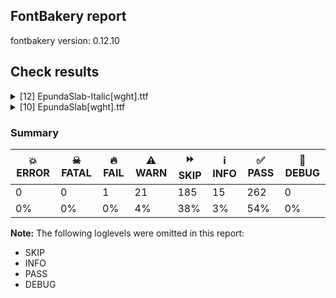 ## FontBakery report

fontbakery version: 0.12.10





## Check results



<details><summary>[12] EpundaSlab-Italic[wght].ttf</summary>
<div>
<details>
    <summary>🔥 <b>FAIL</b> Combined length of family and style must not exceed 32 characters. <a href="https://fontbakery.readthedocs.io/en/stable/fontbakery/checks/googlefonts.name.html#"></a></summary>
    <div>







* 🔥 **FAIL** <p>Variable font instance name 'Epunda Slab Light SemiBold Italic' formed by space-separated concatenation of font family name (nameID 1) and instance subfamily nameID 271 exceeds 32 characters.</p>
<p>This has been found to cause shaping issues for some accented letters in Microsoft Word on Windows 10 and 11.</p>
 [code: instance-too-long]



* 🔥 **FAIL** <p>Variable font instance name 'Epunda Slab Light SemiBold Italic' formed by space-separated concatenation of font family name (nameID 1) and instance subfamily nameID 271 exceeds 32 characters.</p>
<p>This has been found to cause shaping issues for some accented letters in Microsoft Word on Windows 10 and 11.</p>
 [code: instance-too-long]



* 🔥 **FAIL** <p>Variable font instance name 'Epunda Slab Light ExtraBold Italic' formed by space-separated concatenation of font family name (nameID 1) and instance subfamily nameID 275 exceeds 32 characters.</p>
<p>This has been found to cause shaping issues for some accented letters in Microsoft Word on Windows 10 and 11.</p>
 [code: instance-too-long]



* 🔥 **FAIL** <p>Variable font instance name 'Epunda Slab Light ExtraBold Italic' formed by space-separated concatenation of font family name (nameID 1) and instance subfamily nameID 275 exceeds 32 characters.</p>
<p>This has been found to cause shaping issues for some accented letters in Microsoft Word on Windows 10 and 11.</p>
 [code: instance-too-long]



</div>
</details>

<details>
    <summary>⚠️ <b>WARN</b> Detect any interpolation issues in the font. <a href="https://fontbakery.readthedocs.io/en/stable/fontbakery/checks/universal.html#"></a></summary>
    <div>







* ⚠️ **WARN** <p>Interpolation issues were found in the font:</p>
<pre><code>- Contour order differs in glyph 'colon': [0, 1] in wght=300, [1, 0] in wght=900.
</code></pre>
 [code: interpolation-issues]



</div>
</details>

<details>
    <summary>⚠️ <b>WARN</b> Check math signs have the same width. <a href="https://fontbakery.readthedocs.io/en/stable/fontbakery/checks/universal.html#"></a></summary>
    <div>







* ⚠️ **WARN** <p>The most common width is 600 among a set of 9 math glyphs.
The following math glyphs have a different width, though:</p>
<p>Width = 601:
minus, plusminus, divide</p>
<p>Width = 558:
approxequal</p>
 [code: width-outliers]



</div>
</details>

<details>
    <summary>⚠️ <b>WARN</b> Does the font contain a soft hyphen? <a href="https://fontbakery.readthedocs.io/en/stable/fontbakery/checks/universal.glyphset.html#"></a></summary>
    <div>







* ⚠️ **WARN** <p>This font has a 'Soft Hyphen' character.</p>
 [code: softhyphen]



</div>
</details>

<details>
    <summary>⚠️ <b>WARN</b> Check font contains no unreachable glyphs <a href="https://fontbakery.readthedocs.io/en/stable/fontbakery/checks/universal.glyphset.html#"></a></summary>
    <div>







* ⚠️ **WARN** <p>The following glyphs could not be reached by codepoint or substitution rules:</p>
<pre><code>- Dcroat.001

- _serif.C.BR

- _serif.C.TR

- _serif.E.TR

- _serif.I.BL

- _serif.I.BR

- _serif.I.TL

- _serif.I.TR

- _serif.S.BL

- _serif.S.BR

- _serif.Spur

- _serif.T.TL

- _serif.T.TR

- _serif.Z.BR

- _serif.a.TL

- _serif.r.TR

- _serif.s.BL

- _serif.s.BR

- _serif.s.TR

- unbenannt
</code></pre>
 [code: unreachable-glyphs]



</div>
</details>

<details>
    <summary>⚠️ <b>WARN</b> Validate size, and resolution of article images, and ensure article page has minimum length and includes visual assets. <a href="https://fontbakery.readthedocs.io/en/stable/fontbakery/checks/googlefonts.article.html#"></a></summary>
    <div>







* ⚠️ **WARN** <p>Family metadata at fonts/variable does not have an article.</p>
 [code: lacks-article]



</div>
</details>

<details>
    <summary>⚠️ <b>WARN</b> Check for codepoints not covered by METADATA subsets. <a href="https://fontbakery.readthedocs.io/en/stable/fontbakery/checks/googlefonts.subsets.html#"></a></summary>
    <div>







* ⚠️ **WARN** <p>The following codepoints supported by the font are not covered by
any subsets defined in the font's metadata file, and will never
be served. You can solve this by either manually adding additional
subset declarations to METADATA.pb, or by editing the glyphset
definitions.</p>
<ul>
<li>U+02D8 BREVE: try adding one of: canadian-aboriginal, yi</li>
<li>U+02D9 DOT ABOVE: try adding one of: canadian-aboriginal, yi</li>
<li>U+02DB OGONEK: try adding one of: canadian-aboriginal, yi</li>
<li>U+0302 COMBINING CIRCUMFLEX ACCENT: try adding one of: tifinagh, cherokee, coptic, math</li>
<li>U+0306 COMBINING BREVE: try adding one of: old-permic, tifinagh</li>
<li>U+0307 COMBINING DOT ABOVE: try adding one of: tai-le, tifinagh, math, duployan, canadian-aboriginal, syriac, hebrew, old-permic, coptic, todhri, malayalam</li>
<li>U+030A COMBINING RING ABOVE: try adding one of: duployan, syriac</li>
<li>U+030B COMBINING DOUBLE ACUTE ACCENT: try adding one of: osage, cherokee</li>
<li>U+030C COMBINING CARON: try adding one of: tai-le, cherokee</li>
<li>U+0312 COMBINING TURNED COMMA ABOVE: try adding math</li>
<li>U+0326 COMBINING COMMA BELOW: try adding math</li>
<li>U+0327 COMBINING CEDILLA: try adding math</li>
<li>U+0328 COMBINING OGONEK: not included in any glyphset definition</li>
<li>U+032D COMBINING CIRCUMFLEX ACCENT BELOW: try adding one of: syriac, sunuwar</li>
<li>U+0331 COMBINING MACRON BELOW: try adding one of: gothic, tifinagh, cherokee, caucasian-albanian, syriac, sunuwar, thai</li>
<li>U+0335 COMBINING SHORT STROKE OVERLAY: not included in any glyphset definition</li>
<li>U+03A9 GREEK CAPITAL LETTER OMEGA: try adding one of: greek, elbasan, math</li>
<li>U+03C0 GREEK SMALL LETTER PI: try adding one of: greek, yi, math</li>
<li>U+0E3F THAI CURRENCY SYMBOL BAHT: try adding thai</li>
<li>U+1EA0 LATIN CAPITAL LETTER A WITH DOT BELOW: try adding vietnamese</li>
<li>U+1EA1 LATIN SMALL LETTER A WITH DOT BELOW: try adding vietnamese</li>
<li>U+1EAC LATIN CAPITAL LETTER A WITH CIRCUMFLEX AND DOT BELOW: try adding vietnamese</li>
<li>U+1EAD LATIN SMALL LETTER A WITH CIRCUMFLEX AND DOT BELOW: try adding vietnamese</li>
<li>U+1EB8 LATIN CAPITAL LETTER E WITH DOT BELOW: try adding vietnamese</li>
<li>U+1EB9 LATIN SMALL LETTER E WITH DOT BELOW: try adding vietnamese</li>
<li>U+1EBC LATIN CAPITAL LETTER E WITH TILDE: try adding vietnamese</li>
<li>U+1EBD LATIN SMALL LETTER E WITH TILDE: try adding vietnamese</li>
<li>U+1EC6 LATIN CAPITAL LETTER E WITH CIRCUMFLEX AND DOT BELOW: try adding vietnamese</li>
<li>U+1EC7 LATIN SMALL LETTER E WITH CIRCUMFLEX AND DOT BELOW: try adding vietnamese</li>
<li>U+1ECA LATIN CAPITAL LETTER I WITH DOT BELOW: try adding vietnamese</li>
<li>U+1ECB LATIN SMALL LETTER I WITH DOT BELOW: try adding vietnamese</li>
<li>U+1ECC LATIN CAPITAL LETTER O WITH DOT BELOW: try adding vietnamese</li>
<li>U+1ECD LATIN SMALL LETTER O WITH DOT BELOW: try adding vietnamese</li>
<li>U+1ED8 LATIN CAPITAL LETTER O WITH CIRCUMFLEX AND DOT BELOW: try adding vietnamese</li>
<li>U+1ED9 LATIN SMALL LETTER O WITH CIRCUMFLEX AND DOT BELOW: try adding vietnamese</li>
<li>U+1EE4 LATIN CAPITAL LETTER U WITH DOT BELOW: try adding vietnamese</li>
<li>U+1EE5 LATIN SMALL LETTER U WITH DOT BELOW: try adding vietnamese</li>
<li>U+2000 EN QUAD: try adding symbols2</li>
<li>U+2001 EM QUAD: try adding symbols2</li>
<li>U+2003 EM SPACE: try adding nushu</li>
<li>U+2004 THREE-PER-EM SPACE: try adding symbols2</li>
<li>U+2005 FOUR-PER-EM SPACE: try adding symbols2</li>
<li>U+2006 SIX-PER-EM SPACE: try adding symbols2</li>
<li>U+2007 FIGURE SPACE: try adding symbols2</li>
<li>U+2008 PUNCTUATION SPACE: try adding symbols2</li>
<li>U+200A HAIR SPACE: try adding symbols2</li>
<li>U+200C ZERO WIDTH NON-JOINER: try adding one of: avestan, meetei-mayek, batak, tagalog, tibetan, zanabazar-square, modi, javanese, oriya, syriac, hebrew, buginese, buhid, gurmukhi, phags-pa, syloti-nagri, kaithi, brahmi, tirhuta, masaram-gondi, psalter-pahlavi, tifinagh, khmer, gujarati, new-tai-lue, myanmar, tagbanwa, saurashtra, kharoshthi, warang-citi, khojki, dogra, khudawadi, newa, hatran, gunjala-gondi, limbu, malayalam, tai-tham, tai-viet, sundanese, mandaic, lepcha, takri, duployan, sinhala, tamil, grantha, hanifi-rohingya, rejang, devanagari, mongolian, arabic, cham, nko, tai-le, yi, sharada, hanunoo, chakma, kayah-li, telugu, pahawh-hmong, lao, bhaiksuki, mahajani, sogdian, manichaean, thaana, thai, siddham, balinese, bengali, kannada</li>
<li>U+200D ZERO WIDTH JOINER: try adding one of: avestan, meetei-mayek, batak, tagalog, tibetan, zanabazar-square, modi, javanese, oriya, syriac, hebrew, buginese, buhid, gurmukhi, phags-pa, syloti-nagri, kaithi, brahmi, old-hungarian, tirhuta, masaram-gondi, psalter-pahlavi, tifinagh, khmer, gujarati, new-tai-lue, myanmar, tagbanwa, saurashtra, kharoshthi, warang-citi, khojki, dogra, khudawadi, newa, gunjala-gondi, limbu, malayalam, tai-tham, tai-viet, sundanese, mandaic, lepcha, takri, duployan, sinhala, tamil, grantha, hanifi-rohingya, rejang, devanagari, mongolian, arabic, cham, nko, tai-le, yi, sharada, hanunoo, chakma, kayah-li, telugu, pahawh-hmong, lao, bhaiksuki, mahajani, sogdian, manichaean, thaana, thai, siddham, balinese, bengali, kannada</li>
<li>U+200E LEFT-TO-RIGHT MARK: try adding one of: nko, syriac, hebrew, phags-pa, thaana, arabic</li>
<li>U+200F RIGHT-TO-LEFT MARK: try adding one of: nko, syriac, hebrew, thaana, phags-pa</li>
<li>U+2021 DOUBLE DAGGER: try adding adlam</li>
<li>U+202F NARROW NO-BREAK SPACE: try adding one of: phags-pa, yi, mongolian</li>
<li>U+2030 PER MILLE SIGN: try adding adlam</li>
<li>U+205F MEDIUM MATHEMATICAL SPACE: try adding math</li>
<li>U+2070 SUPERSCRIPT ZERO: try adding math</li>
<li>U+2074 SUPERSCRIPT FOUR: try adding math</li>
<li>U+2075 SUPERSCRIPT FIVE: try adding math</li>
<li>U+2076 SUPERSCRIPT SIX: try adding math</li>
<li>U+2077 SUPERSCRIPT SEVEN: try adding math</li>
<li>U+2078 SUPERSCRIPT EIGHT: try adding math</li>
<li>U+2079 SUPERSCRIPT NINE: try adding math</li>
<li>U+2080 SUBSCRIPT ZERO: try adding math</li>
<li>U+2081 SUBSCRIPT ONE: try adding math</li>
<li>U+2082 SUBSCRIPT TWO: try adding math</li>
<li>U+2083 SUBSCRIPT THREE: try adding math</li>
<li>U+2084 SUBSCRIPT FOUR: try adding math</li>
<li>U+2085 SUBSCRIPT FIVE: try adding math</li>
<li>U+2086 SUBSCRIPT SIX: try adding math</li>
<li>U+2087 SUBSCRIPT SEVEN: try adding math</li>
<li>U+2088 SUBSCRIPT EIGHT: try adding math</li>
<li>U+2089 SUBSCRIPT NINE: try adding math</li>
<li>U+215B VULGAR FRACTION ONE EIGHTH: try adding symbols</li>
<li>U+215C VULGAR FRACTION THREE EIGHTHS: try adding symbols</li>
<li>U+215D VULGAR FRACTION FIVE EIGHTHS: try adding symbols</li>
<li>U+215E VULGAR FRACTION SEVEN EIGHTHS: try adding symbols</li>
<li>U+2190 LEFTWARDS ARROW: try adding one of: symbols, math</li>
<li>U+2192 RIGHTWARDS ARROW: try adding one of: symbols, math</li>
<li>U+2194 LEFT RIGHT ARROW: try adding one of: symbols, math</li>
<li>U+2195 UP DOWN ARROW: try adding one of: symbols, math</li>
<li>U+2196 NORTH WEST ARROW: try adding one of: symbols, math</li>
<li>U+2197 NORTH EAST ARROW: try adding one of: symbols, math</li>
<li>U+2198 SOUTH EAST ARROW: try adding one of: symbols, math</li>
<li>U+2199 SOUTH WEST ARROW: try adding one of: symbols, math</li>
<li>U+2202 PARTIAL DIFFERENTIAL: try adding math</li>
<li>U+2206 INCREMENT: try adding math</li>
<li>U+220F N-ARY PRODUCT: try adding math</li>
<li>U+2211 N-ARY SUMMATION: try adding math</li>
<li>U+2219 BULLET OPERATOR: try adding one of: symbols, yi, tai-tham, math</li>
<li>U+221A SQUARE ROOT: try adding math</li>
<li>U+221E INFINITY: try adding math</li>
<li>U+222B INTEGRAL: try adding math</li>
<li>U+2248 ALMOST EQUAL TO: try adding math</li>
<li>U+2260 NOT EQUAL TO: try adding math</li>
<li>U+2264 LESS-THAN OR EQUAL TO: try adding math</li>
<li>U+2265 GREATER-THAN OR EQUAL TO: try adding math</li>
<li>U+25CA LOZENGE: try adding one of: symbols, math</li>
<li>U+25CC DOTTED CIRCLE: try adding one of: bassa-vah, buhid, soyombo, marchen, masaram-gondi, tifinagh, gujarati, myanmar, warang-citi, khojki, ahom, tai-tham, malayalam, wancho, duployan, tamil, rejang, mongolian, nko, sharada, bhaiksuki, coptic, thai, siddham, kannada, zanabazar-square, modi, syriac, elbasan, gurmukhi, syloti-nagri, tirhuta, armenian, adlam, khmer, tagbanwa, saurashtra, old-permic, tai-viet, mandaic, music, tai-le, hanunoo, kayah-li, thaana, sogdian, math, meetei-mayek, tibetan, miao, javanese, mende-kikakui, oriya, buginese, phags-pa, kaithi, brahmi, dogra, limbu, takri, sinhala, hanifi-rohingya, devanagari, yi, tagalog, balinese, batak, canadian-aboriginal, hebrew, psalter-pahlavi, new-tai-lue, kharoshthi, osage, khudawadi, newa, symbols, gunjala-gondi, sundanese, caucasian-albanian, grantha, cham, chakma, telugu, pahawh-hmong, lao, mahajani, manichaean, bengali, lepcha</li>
<li>U+3000 IDEOGRAPHIC SPACE: try adding one of: yi, chinese-traditional, chinese-simplified, phags-pa, japanese, nushu, chinese-hongkong</li>
<li>U+FB01 LATIN SMALL LIGATURE FI: not included in any glyphset definition</li>
<li>U+FB02 LATIN SMALL LIGATURE FL: not included in any glyphset definition</li>
<li>U+FF01 FULLWIDTH EXCLAMATION MARK: try adding one of: chinese-simplified, japanese, yi</li>
<li>U+FF02 FULLWIDTH QUOTATION MARK: try adding one of: chinese-simplified, japanese, yi</li>
<li>U+FF03 FULLWIDTH NUMBER SIGN: try adding one of: chinese-simplified, japanese</li>
<li>U+FF05 FULLWIDTH PERCENT SIGN: try adding one of: chinese-simplified, japanese</li>
<li>U+FF06 FULLWIDTH AMPERSAND: try adding one of: chinese-simplified, japanese</li>
<li>U+FF07 FULLWIDTH APOSTROPHE: try adding one of: chinese-simplified, japanese</li>
<li>U+FF08 FULLWIDTH LEFT PARENTHESIS: try adding one of: chinese-simplified, japanese, yi</li>
<li>U+FF09 FULLWIDTH RIGHT PARENTHESIS: try adding one of: chinese-simplified, japanese, yi</li>
<li>U+FF0A FULLWIDTH ASTERISK: try adding one of: chinese-simplified, japanese</li>
<li>U+FF0C FULLWIDTH COMMA: try adding one of: chinese-simplified, japanese, yi</li>
<li>U+FF0D FULLWIDTH HYPHEN-MINUS: try adding one of: chinese-simplified, japanese</li>
<li>U+FF0E FULLWIDTH FULL STOP: try adding one of: chinese-simplified, japanese, yi</li>
<li>U+FF0F FULLWIDTH SOLIDUS: try adding one of: chinese-simplified, japanese, yi</li>
<li>U+FF1A FULLWIDTH COLON: try adding one of: chinese-simplified, japanese, yi</li>
<li>U+FF1B FULLWIDTH SEMICOLON: try adding one of: chinese-simplified, japanese, yi</li>
<li>U+FF1F FULLWIDTH QUESTION MARK: try adding one of: chinese-simplified, japanese, yi</li>
<li>U+FF20 FULLWIDTH COMMERCIAL AT: try adding one of: chinese-simplified, japanese</li>
<li>U+FF3B FULLWIDTH LEFT SQUARE BRACKET: try adding one of: chinese-simplified, japanese, yi</li>
<li>U+FF3C FULLWIDTH REVERSE SOLIDUS: try adding one of: chinese-simplified, japanese</li>
<li>U+FF3D FULLWIDTH RIGHT SQUARE BRACKET: try adding one of: chinese-simplified, japanese, yi</li>
<li>U+FF3F FULLWIDTH LOW LINE: try adding one of: chinese-simplified, japanese</li>
<li>U+FF5B FULLWIDTH LEFT CURLY BRACKET: try adding one of: chinese-simplified, japanese, yi, math</li>
<li>U+FF5D FULLWIDTH RIGHT CURLY BRACKET: try adding one of: chinese-simplified, japanese, yi, math</li>
</ul>
<p>Or you can add the above codepoints to one of the subsets supported by the font: <code>cyrillic-ext</code>, <code>latin</code>, <code>latin-ext</code></p>
 [code: unreachable-subsetting]



</div>
</details>

<details>
    <summary>⚠️ <b>WARN</b> Check the direction of the outermost contour in each glyph <a href="https://fontbakery.readthedocs.io/en/stable/fontbakery/checks/outline.html#"></a></summary>
    <div>







* ⚠️ **WARN** <p>The following glyphs have a counter-clockwise outer contour:</p>
<pre><code>* bracketleft (U+005B) has a counter-clockwise outer contour

* bracketright (U+005D) has a counter-clockwise outer contour

* exclam (U+0021) has a counter-clockwise outer contour

* exclamdown (U+00A1) has a counter-clockwise outer contour

* guillemotleft (U+00AB) has a counter-clockwise outer contour

* guillemotleft (U+00AB) has a counter-clockwise outer contour

* guillemotright (U+00BB) has a counter-clockwise outer contour

* guillemotright (U+00BB) has a counter-clockwise outer contour

* guilsinglleft (U+2039) has a counter-clockwise outer contour

* guilsinglright (U+203A) has a counter-clockwise outer contour

* uniFF01 (U+FF01) has a counter-clockwise outer contour

* uniFF3B (U+FF3B) has a counter-clockwise outer contour

* uniFF3D (U+FF3D) has a counter-clockwise outer contour
</code></pre>
 [code: ccw-outer-contour]



</div>
</details>

<details>
    <summary>⚠️ <b>WARN</b> Is there kerning info for non-ligated sequences? <a href="https://fontbakery.readthedocs.io/en/stable/fontbakery/checks/googlefonts.gpos.html#"></a></summary>
    <div>







* ⚠️ **WARN** <p>GPOS table lacks kerning info for the following non-ligated sequences:</p>
<pre><code>- f + i

- f + l
</code></pre>
 [code: lacks-kern-info]



</div>
</details>

<details>
    <summary>⚠️ <b>WARN</b> Are there caret positions declared for every ligature? <a href="https://fontbakery.readthedocs.io/en/stable/fontbakery/checks/googlefonts.gdef.html#"></a></summary>
    <div>







* ⚠️ **WARN** <p>This font lacks caret position values for ligature glyphs on its GDEF table.</p>
 [code: lacks-caret-pos]



</div>
</details>

<details>
    <summary>⚠️ <b>WARN</b> Ensure variable fonts include an avar table. <a href="https://fontbakery.readthedocs.io/en/stable/fontbakery/checks/googlefonts.varfont.html#"></a></summary>
    <div>







* ⚠️ **WARN** <p>This variable font does not have an avar table.</p>
 [code: missing-avar]



</div>
</details>

<details>
    <summary>⚠️ <b>WARN</b> Ensure fonts have ScriptLangTags declared on the 'meta' table. <a href="https://fontbakery.readthedocs.io/en/stable/fontbakery/checks/googlefonts.meta.html#"></a></summary>
    <div>







* ⚠️ **WARN** <p>This font file does not have a 'meta' table.</p>
 [code: lacks-meta-table]



</div>
</details>
</div>
</details>

<details><summary>[10] EpundaSlab[wght].ttf</summary>
<div>
<details>
    <summary>⚠️ <b>WARN</b> Detect any interpolation issues in the font. <a href="https://fontbakery.readthedocs.io/en/stable/fontbakery/checks/universal.html#"></a></summary>
    <div>







* ⚠️ **WARN** <p>Interpolation issues were found in the font:</p>
<pre><code>- Contour order differs in glyph 'colon': [0, 1] in wght=300, [1, 0] in wght=900.
</code></pre>
 [code: interpolation-issues]



</div>
</details>

<details>
    <summary>⚠️ <b>WARN</b> Does the font contain a soft hyphen? <a href="https://fontbakery.readthedocs.io/en/stable/fontbakery/checks/universal.glyphset.html#"></a></summary>
    <div>







* ⚠️ **WARN** <p>This font has a 'Soft Hyphen' character.</p>
 [code: softhyphen]



</div>
</details>

<details>
    <summary>⚠️ <b>WARN</b> Check font contains no unreachable glyphs <a href="https://fontbakery.readthedocs.io/en/stable/fontbakery/checks/universal.glyphset.html#"></a></summary>
    <div>







* ⚠️ **WARN** <p>The following glyphs could not be reached by codepoint or substitution rules:</p>
<pre><code>- Dcroat.001

- _serif.C.BR

- _serif.C.TR

- _serif.E.TR

- _serif.I.BL

- _serif.I.BR

- _serif.I.TL

- _serif.I.TR

- _serif.S.BL

- _serif.S.BR

- _serif.Spur

- _serif.T.TL

- _serif.T.TR

- _serif.Z.BR

- _serif.a.TL

- _serif.r.TR

- _serif.s.BL

- _serif.s.BR

- _serif.s.TR

- unbenannt
</code></pre>
 [code: unreachable-glyphs]



</div>
</details>

<details>
    <summary>⚠️ <b>WARN</b> Validate size, and resolution of article images, and ensure article page has minimum length and includes visual assets. <a href="https://fontbakery.readthedocs.io/en/stable/fontbakery/checks/googlefonts.article.html#"></a></summary>
    <div>







* ⚠️ **WARN** <p>Family metadata at fonts/variable does not have an article.</p>
 [code: lacks-article]



</div>
</details>

<details>
    <summary>⚠️ <b>WARN</b> Check for codepoints not covered by METADATA subsets. <a href="https://fontbakery.readthedocs.io/en/stable/fontbakery/checks/googlefonts.subsets.html#"></a></summary>
    <div>







* ⚠️ **WARN** <p>The following codepoints supported by the font are not covered by
any subsets defined in the font's metadata file, and will never
be served. You can solve this by either manually adding additional
subset declarations to METADATA.pb, or by editing the glyphset
definitions.</p>
<ul>
<li>U+02D8 BREVE: try adding one of: canadian-aboriginal, yi</li>
<li>U+02D9 DOT ABOVE: try adding one of: canadian-aboriginal, yi</li>
<li>U+02DB OGONEK: try adding one of: canadian-aboriginal, yi</li>
<li>U+0302 COMBINING CIRCUMFLEX ACCENT: try adding one of: tifinagh, cherokee, coptic, math</li>
<li>U+0306 COMBINING BREVE: try adding one of: old-permic, tifinagh</li>
<li>U+0307 COMBINING DOT ABOVE: try adding one of: tai-le, tifinagh, math, duployan, canadian-aboriginal, syriac, hebrew, old-permic, coptic, todhri, malayalam</li>
<li>U+030A COMBINING RING ABOVE: try adding one of: duployan, syriac</li>
<li>U+030B COMBINING DOUBLE ACUTE ACCENT: try adding one of: osage, cherokee</li>
<li>U+030C COMBINING CARON: try adding one of: tai-le, cherokee</li>
<li>U+0312 COMBINING TURNED COMMA ABOVE: try adding math</li>
<li>U+0326 COMBINING COMMA BELOW: try adding math</li>
<li>U+0327 COMBINING CEDILLA: try adding math</li>
<li>U+0328 COMBINING OGONEK: not included in any glyphset definition</li>
<li>U+032D COMBINING CIRCUMFLEX ACCENT BELOW: try adding one of: syriac, sunuwar</li>
<li>U+0331 COMBINING MACRON BELOW: try adding one of: gothic, tifinagh, cherokee, caucasian-albanian, syriac, sunuwar, thai</li>
<li>U+0335 COMBINING SHORT STROKE OVERLAY: not included in any glyphset definition</li>
<li>U+03A9 GREEK CAPITAL LETTER OMEGA: try adding one of: greek, elbasan, math</li>
<li>U+03C0 GREEK SMALL LETTER PI: try adding one of: greek, yi, math</li>
<li>U+0E3F THAI CURRENCY SYMBOL BAHT: try adding thai</li>
<li>U+1EA0 LATIN CAPITAL LETTER A WITH DOT BELOW: try adding vietnamese</li>
<li>U+1EA1 LATIN SMALL LETTER A WITH DOT BELOW: try adding vietnamese</li>
<li>U+1EAC LATIN CAPITAL LETTER A WITH CIRCUMFLEX AND DOT BELOW: try adding vietnamese</li>
<li>U+1EAD LATIN SMALL LETTER A WITH CIRCUMFLEX AND DOT BELOW: try adding vietnamese</li>
<li>U+1EB8 LATIN CAPITAL LETTER E WITH DOT BELOW: try adding vietnamese</li>
<li>U+1EB9 LATIN SMALL LETTER E WITH DOT BELOW: try adding vietnamese</li>
<li>U+1EBC LATIN CAPITAL LETTER E WITH TILDE: try adding vietnamese</li>
<li>U+1EBD LATIN SMALL LETTER E WITH TILDE: try adding vietnamese</li>
<li>U+1EC6 LATIN CAPITAL LETTER E WITH CIRCUMFLEX AND DOT BELOW: try adding vietnamese</li>
<li>U+1EC7 LATIN SMALL LETTER E WITH CIRCUMFLEX AND DOT BELOW: try adding vietnamese</li>
<li>U+1ECA LATIN CAPITAL LETTER I WITH DOT BELOW: try adding vietnamese</li>
<li>U+1ECB LATIN SMALL LETTER I WITH DOT BELOW: try adding vietnamese</li>
<li>U+1ECC LATIN CAPITAL LETTER O WITH DOT BELOW: try adding vietnamese</li>
<li>U+1ECD LATIN SMALL LETTER O WITH DOT BELOW: try adding vietnamese</li>
<li>U+1ED8 LATIN CAPITAL LETTER O WITH CIRCUMFLEX AND DOT BELOW: try adding vietnamese</li>
<li>U+1ED9 LATIN SMALL LETTER O WITH CIRCUMFLEX AND DOT BELOW: try adding vietnamese</li>
<li>U+1EE4 LATIN CAPITAL LETTER U WITH DOT BELOW: try adding vietnamese</li>
<li>U+1EE5 LATIN SMALL LETTER U WITH DOT BELOW: try adding vietnamese</li>
<li>U+2000 EN QUAD: try adding symbols2</li>
<li>U+2001 EM QUAD: try adding symbols2</li>
<li>U+2003 EM SPACE: try adding nushu</li>
<li>U+2004 THREE-PER-EM SPACE: try adding symbols2</li>
<li>U+2005 FOUR-PER-EM SPACE: try adding symbols2</li>
<li>U+2006 SIX-PER-EM SPACE: try adding symbols2</li>
<li>U+2007 FIGURE SPACE: try adding symbols2</li>
<li>U+2008 PUNCTUATION SPACE: try adding symbols2</li>
<li>U+200A HAIR SPACE: try adding symbols2</li>
<li>U+200C ZERO WIDTH NON-JOINER: try adding one of: avestan, meetei-mayek, batak, tagalog, tibetan, zanabazar-square, modi, javanese, oriya, syriac, hebrew, buginese, buhid, gurmukhi, phags-pa, syloti-nagri, kaithi, brahmi, tirhuta, masaram-gondi, psalter-pahlavi, tifinagh, khmer, gujarati, new-tai-lue, myanmar, tagbanwa, saurashtra, kharoshthi, warang-citi, khojki, dogra, khudawadi, newa, hatran, gunjala-gondi, limbu, malayalam, tai-tham, tai-viet, sundanese, mandaic, lepcha, takri, duployan, sinhala, tamil, grantha, hanifi-rohingya, rejang, devanagari, mongolian, arabic, cham, nko, tai-le, yi, sharada, hanunoo, chakma, kayah-li, telugu, pahawh-hmong, lao, bhaiksuki, mahajani, sogdian, manichaean, thaana, thai, siddham, balinese, bengali, kannada</li>
<li>U+200D ZERO WIDTH JOINER: try adding one of: avestan, meetei-mayek, batak, tagalog, tibetan, zanabazar-square, modi, javanese, oriya, syriac, hebrew, buginese, buhid, gurmukhi, phags-pa, syloti-nagri, kaithi, brahmi, old-hungarian, tirhuta, masaram-gondi, psalter-pahlavi, tifinagh, khmer, gujarati, new-tai-lue, myanmar, tagbanwa, saurashtra, kharoshthi, warang-citi, khojki, dogra, khudawadi, newa, gunjala-gondi, limbu, malayalam, tai-tham, tai-viet, sundanese, mandaic, lepcha, takri, duployan, sinhala, tamil, grantha, hanifi-rohingya, rejang, devanagari, mongolian, arabic, cham, nko, tai-le, yi, sharada, hanunoo, chakma, kayah-li, telugu, pahawh-hmong, lao, bhaiksuki, mahajani, sogdian, manichaean, thaana, thai, siddham, balinese, bengali, kannada</li>
<li>U+200E LEFT-TO-RIGHT MARK: try adding one of: nko, syriac, hebrew, phags-pa, thaana, arabic</li>
<li>U+200F RIGHT-TO-LEFT MARK: try adding one of: nko, syriac, hebrew, thaana, phags-pa</li>
<li>U+2021 DOUBLE DAGGER: try adding adlam</li>
<li>U+202F NARROW NO-BREAK SPACE: try adding one of: phags-pa, yi, mongolian</li>
<li>U+2030 PER MILLE SIGN: try adding adlam</li>
<li>U+205F MEDIUM MATHEMATICAL SPACE: try adding math</li>
<li>U+2070 SUPERSCRIPT ZERO: try adding math</li>
<li>U+2074 SUPERSCRIPT FOUR: try adding math</li>
<li>U+2075 SUPERSCRIPT FIVE: try adding math</li>
<li>U+2076 SUPERSCRIPT SIX: try adding math</li>
<li>U+2077 SUPERSCRIPT SEVEN: try adding math</li>
<li>U+2078 SUPERSCRIPT EIGHT: try adding math</li>
<li>U+2079 SUPERSCRIPT NINE: try adding math</li>
<li>U+2080 SUBSCRIPT ZERO: try adding math</li>
<li>U+2081 SUBSCRIPT ONE: try adding math</li>
<li>U+2082 SUBSCRIPT TWO: try adding math</li>
<li>U+2083 SUBSCRIPT THREE: try adding math</li>
<li>U+2084 SUBSCRIPT FOUR: try adding math</li>
<li>U+2085 SUBSCRIPT FIVE: try adding math</li>
<li>U+2086 SUBSCRIPT SIX: try adding math</li>
<li>U+2087 SUBSCRIPT SEVEN: try adding math</li>
<li>U+2088 SUBSCRIPT EIGHT: try adding math</li>
<li>U+2089 SUBSCRIPT NINE: try adding math</li>
<li>U+215B VULGAR FRACTION ONE EIGHTH: try adding symbols</li>
<li>U+215C VULGAR FRACTION THREE EIGHTHS: try adding symbols</li>
<li>U+215D VULGAR FRACTION FIVE EIGHTHS: try adding symbols</li>
<li>U+215E VULGAR FRACTION SEVEN EIGHTHS: try adding symbols</li>
<li>U+2190 LEFTWARDS ARROW: try adding one of: symbols, math</li>
<li>U+2192 RIGHTWARDS ARROW: try adding one of: symbols, math</li>
<li>U+2194 LEFT RIGHT ARROW: try adding one of: symbols, math</li>
<li>U+2195 UP DOWN ARROW: try adding one of: symbols, math</li>
<li>U+2196 NORTH WEST ARROW: try adding one of: symbols, math</li>
<li>U+2197 NORTH EAST ARROW: try adding one of: symbols, math</li>
<li>U+2198 SOUTH EAST ARROW: try adding one of: symbols, math</li>
<li>U+2199 SOUTH WEST ARROW: try adding one of: symbols, math</li>
<li>U+2202 PARTIAL DIFFERENTIAL: try adding math</li>
<li>U+2206 INCREMENT: try adding math</li>
<li>U+220F N-ARY PRODUCT: try adding math</li>
<li>U+2211 N-ARY SUMMATION: try adding math</li>
<li>U+2219 BULLET OPERATOR: try adding one of: symbols, yi, tai-tham, math</li>
<li>U+221A SQUARE ROOT: try adding math</li>
<li>U+221E INFINITY: try adding math</li>
<li>U+222B INTEGRAL: try adding math</li>
<li>U+2248 ALMOST EQUAL TO: try adding math</li>
<li>U+2260 NOT EQUAL TO: try adding math</li>
<li>U+2264 LESS-THAN OR EQUAL TO: try adding math</li>
<li>U+2265 GREATER-THAN OR EQUAL TO: try adding math</li>
<li>U+25CA LOZENGE: try adding one of: symbols, math</li>
<li>U+25CC DOTTED CIRCLE: try adding one of: bassa-vah, buhid, soyombo, marchen, masaram-gondi, tifinagh, gujarati, myanmar, warang-citi, khojki, ahom, tai-tham, malayalam, wancho, duployan, tamil, rejang, mongolian, nko, sharada, bhaiksuki, coptic, thai, siddham, kannada, zanabazar-square, modi, syriac, elbasan, gurmukhi, syloti-nagri, tirhuta, armenian, adlam, khmer, tagbanwa, saurashtra, old-permic, tai-viet, mandaic, music, tai-le, hanunoo, kayah-li, thaana, sogdian, math, meetei-mayek, tibetan, miao, javanese, mende-kikakui, oriya, buginese, phags-pa, kaithi, brahmi, dogra, limbu, takri, sinhala, hanifi-rohingya, devanagari, yi, tagalog, balinese, batak, canadian-aboriginal, hebrew, psalter-pahlavi, new-tai-lue, kharoshthi, osage, khudawadi, newa, symbols, gunjala-gondi, sundanese, caucasian-albanian, grantha, cham, chakma, telugu, pahawh-hmong, lao, mahajani, manichaean, bengali, lepcha</li>
<li>U+3000 IDEOGRAPHIC SPACE: try adding one of: yi, chinese-traditional, chinese-simplified, phags-pa, japanese, nushu, chinese-hongkong</li>
<li>U+FB01 LATIN SMALL LIGATURE FI: not included in any glyphset definition</li>
<li>U+FB02 LATIN SMALL LIGATURE FL: not included in any glyphset definition</li>
<li>U+FF01 FULLWIDTH EXCLAMATION MARK: try adding one of: chinese-simplified, japanese, yi</li>
<li>U+FF02 FULLWIDTH QUOTATION MARK: try adding one of: chinese-simplified, japanese, yi</li>
<li>U+FF03 FULLWIDTH NUMBER SIGN: try adding one of: chinese-simplified, japanese</li>
<li>U+FF05 FULLWIDTH PERCENT SIGN: try adding one of: chinese-simplified, japanese</li>
<li>U+FF06 FULLWIDTH AMPERSAND: try adding one of: chinese-simplified, japanese</li>
<li>U+FF07 FULLWIDTH APOSTROPHE: try adding one of: chinese-simplified, japanese</li>
<li>U+FF08 FULLWIDTH LEFT PARENTHESIS: try adding one of: chinese-simplified, japanese, yi</li>
<li>U+FF09 FULLWIDTH RIGHT PARENTHESIS: try adding one of: chinese-simplified, japanese, yi</li>
<li>U+FF0A FULLWIDTH ASTERISK: try adding one of: chinese-simplified, japanese</li>
<li>U+FF0C FULLWIDTH COMMA: try adding one of: chinese-simplified, japanese, yi</li>
<li>U+FF0D FULLWIDTH HYPHEN-MINUS: try adding one of: chinese-simplified, japanese</li>
<li>U+FF0E FULLWIDTH FULL STOP: try adding one of: chinese-simplified, japanese, yi</li>
<li>U+FF0F FULLWIDTH SOLIDUS: try adding one of: chinese-simplified, japanese, yi</li>
<li>U+FF1A FULLWIDTH COLON: try adding one of: chinese-simplified, japanese, yi</li>
<li>U+FF1B FULLWIDTH SEMICOLON: try adding one of: chinese-simplified, japanese, yi</li>
<li>U+FF1F FULLWIDTH QUESTION MARK: try adding one of: chinese-simplified, japanese, yi</li>
<li>U+FF20 FULLWIDTH COMMERCIAL AT: try adding one of: chinese-simplified, japanese</li>
<li>U+FF3B FULLWIDTH LEFT SQUARE BRACKET: try adding one of: chinese-simplified, japanese, yi</li>
<li>U+FF3C FULLWIDTH REVERSE SOLIDUS: try adding one of: chinese-simplified, japanese</li>
<li>U+FF3D FULLWIDTH RIGHT SQUARE BRACKET: try adding one of: chinese-simplified, japanese, yi</li>
<li>U+FF3F FULLWIDTH LOW LINE: try adding one of: chinese-simplified, japanese</li>
<li>U+FF5B FULLWIDTH LEFT CURLY BRACKET: try adding one of: chinese-simplified, japanese, yi, math</li>
<li>U+FF5D FULLWIDTH RIGHT CURLY BRACKET: try adding one of: chinese-simplified, japanese, yi, math</li>
</ul>
<p>Or you can add the above codepoints to one of the subsets supported by the font: <code>cyrillic-ext</code>, <code>latin</code>, <code>latin-ext</code></p>
 [code: unreachable-subsetting]



</div>
</details>

<details>
    <summary>⚠️ <b>WARN</b> Check the direction of the outermost contour in each glyph <a href="https://fontbakery.readthedocs.io/en/stable/fontbakery/checks/outline.html#"></a></summary>
    <div>







* ⚠️ **WARN** <p>The following glyphs have a counter-clockwise outer contour:</p>
<pre><code>* bracketleft (U+005B) has a counter-clockwise outer contour

* bracketright (U+005D) has a counter-clockwise outer contour

* exclam (U+0021) has a counter-clockwise outer contour

* exclamdown (U+00A1) has a counter-clockwise outer contour

* guillemotleft (U+00AB) has a counter-clockwise outer contour

* guillemotleft (U+00AB) has a counter-clockwise outer contour

* guillemotright (U+00BB) has a counter-clockwise outer contour

* guillemotright (U+00BB) has a counter-clockwise outer contour

* guilsinglleft (U+2039) has a counter-clockwise outer contour

* guilsinglright (U+203A) has a counter-clockwise outer contour

* uniFF01 (U+FF01) has a counter-clockwise outer contour

* uniFF3B (U+FF3B) has a counter-clockwise outer contour

* uniFF3D (U+FF3D) has a counter-clockwise outer contour
</code></pre>
 [code: ccw-outer-contour]



</div>
</details>

<details>
    <summary>⚠️ <b>WARN</b> Is there kerning info for non-ligated sequences? <a href="https://fontbakery.readthedocs.io/en/stable/fontbakery/checks/googlefonts.gpos.html#"></a></summary>
    <div>







* ⚠️ **WARN** <p>GPOS table lacks kerning info for the following non-ligated sequences:</p>
<pre><code>- f + i

- f + l
</code></pre>
 [code: lacks-kern-info]



</div>
</details>

<details>
    <summary>⚠️ <b>WARN</b> Are there caret positions declared for every ligature? <a href="https://fontbakery.readthedocs.io/en/stable/fontbakery/checks/googlefonts.gdef.html#"></a></summary>
    <div>







* ⚠️ **WARN** <p>This font lacks caret position values for ligature glyphs on its GDEF table.</p>
 [code: lacks-caret-pos]



</div>
</details>

<details>
    <summary>⚠️ <b>WARN</b> Ensure variable fonts include an avar table. <a href="https://fontbakery.readthedocs.io/en/stable/fontbakery/checks/googlefonts.varfont.html#"></a></summary>
    <div>







* ⚠️ **WARN** <p>This variable font does not have an avar table.</p>
 [code: missing-avar]



</div>
</details>

<details>
    <summary>⚠️ <b>WARN</b> Ensure fonts have ScriptLangTags declared on the 'meta' table. <a href="https://fontbakery.readthedocs.io/en/stable/fontbakery/checks/googlefonts.meta.html#"></a></summary>
    <div>







* ⚠️ **WARN** <p>This font file does not have a 'meta' table.</p>
 [code: lacks-meta-table]



</div>
</details>
</div>
</details>




### Summary

| 💥 ERROR | ☠ FATAL | 🔥 FAIL | ⚠️ WARN | ⏩ SKIP | ℹ️ INFO | ✅ PASS | 🔎 DEBUG | 
| ---|---|---|---|---|---|---|---|
| 0 | 0 | 1 | 21 | 185 | 15 | 262 | 0 | 
| 0% | 0% | 0% | 4% | 38% | 3% | 54% | 0% | 



**Note:** The following loglevels were omitted in this report:


* SKIP
* INFO
* PASS
* DEBUG
